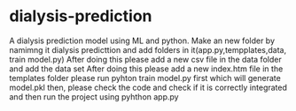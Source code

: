 # dialysis-prediction
A dialysis prediction model using ML and python.
Make an new folder by namimng it dialysis predicttion and add folders in it(app.py,tempplates,data, train model.py)
After doing this please add a new csv file in the data folder and add the data set 
After doing this please add a new index.htm file in the templates folder 
please run pyhton train model.py first which will generate model.pkl then,
please check the code and check if it is correctly integrated and then run the project using pyhthon app.py
